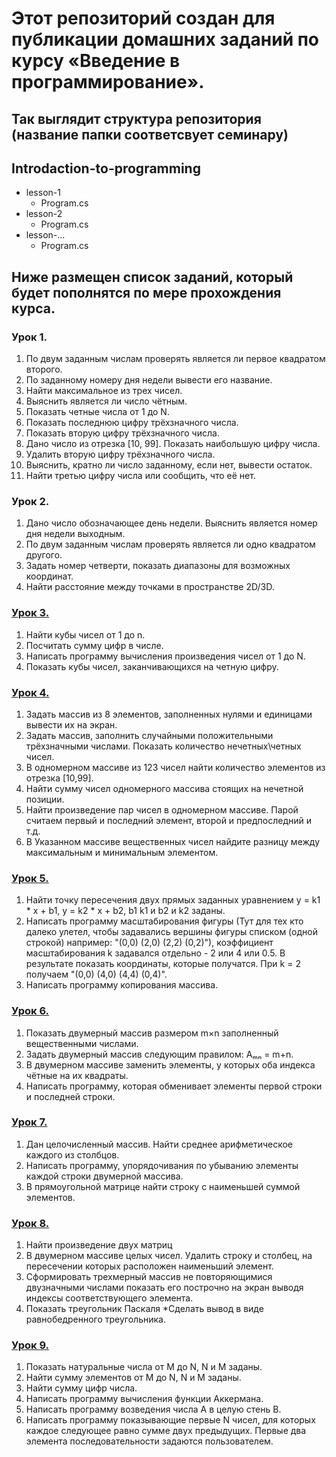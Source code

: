 # Этот репозиторий создан для публикации домашних заданий по курсу «Введение в программирование».

## Так выглядит структура репозитория (название папки соответсвует семинару)

## Introdaction-to-programming 
- lesson-1
	- Program.cs
- lesson-2
	- Program.cs
- lesson-...
	- Program.cs

## Ниже размещен список заданий, который будет пополнятся по мере прохождения курса.

### Урок 1.
1. По двум заданным числам проверять является ли первое квадратом второго.
2. По заданному номеру дня недели вывести его название.
3. Найти максимальное из трех чисел.
4. Выяснить является ли число чётным.
5. Показать четные числа от 1 до N.
6. Показать последнюю цифру трёхзначного числа.
7. Показать вторую цифру трёхзначного числа.
8. Дано число из отрезка [10, 99]. Показать наибольшую цифру числа.
9. Удалить вторую цифру трёхзначного числа.
10. Выяснить, кратно ли число заданному, если нет, вывести остаток.
11. Найти третью цифру числа или сообщить, что её нет.

### Урок 2.
1. Дано число обозначающее день недели. Выяснить является номер дня недели выходным.
2. По двум заданным числам проверять является ли одно квадратом другого.
3. Задать номер четверти, показать диапазоны для возможных координат.
4. Найти расстояние между точками в пространстве 2D/3D.

### [Урок 3.](https://github.com/a-norkov/Introduction-to-programming/tree/main/lesson-3)
1. Найти кубы чисел от 1 до n.
2. Посчитать сумму цифр в числе.
3. Написать программу вычисления произведения чисел от 1 до N.
4. Показать кубы чисел, заканчивающихся на четную цифру.

### [Урок 4.](https://github.com/a-norkov/Introduction-to-programming/tree/main/lesson-4)
1. Задать массив из 8 элементов, заполненных нулями и единицами вывести их на экран.
2. Задать массив, заполнить случайными положительными трёхзначными числами. Показать количество нечетных\четных чисел.
3. В одномерном массиве из 123 чисел найти количество элементов из отрезка [10,99].
4. Найти сумму чисел одномерного массива стоящих на нечетной позиции.
5. Найти произведение пар чисел в одномерном массиве. Парой считаем первый и последний элемент, второй и предпоследний и т.д.
6. В Указанном массиве вещественных чисел найдите разницу между максимальным и минимальным элементом.

### [Урок 5.](https://github.com/a-norkov/Introduction-to-programming/tree/main/lesson-5)
1. Найти точку пересечения двух прямых заданных уравнением y = k1 * x + b1, y = k2 * x + b2, b1 k1 и b2 и k2 заданы.
2. Написать программу масштабирования фигуры (Тут для тех кто далеко улетел, чтобы задавались вершины фигуры списком (одной строкой) например: "(0,0) (2,0) (2,2) (0,2)"), коэффициент масштабирования k задавался отдельно - 2 или 4 или 0.5. В результате показать координаты, которые получатся. При k = 2 получаем "(0,0) (4,0) (4,4) (0,4)".
3. Написать программу копирования массива.

### [Урок 6.](https://github.com/a-norkov/Introduction-to-programming/tree/main/lesson-6)
1. Показать двумерный массив размером m×n заполненный вещественными числами.
2. Задать двумерный массив следующим правилом: Aₘₙ = m+n.
3. В двумерном массиве заменить элементы, у которых оба индекса чётные на их квадраты.
4. Написать программу, которая обменивает элементы первой строки и последней строки.

### [Урок 7.](https://github.com/a-norkov/Introduction-to-programming/tree/main/lesson-7)
1. Дан целочисленный массив. Найти среднее арифметическое каждого из столбцов.
2. Написать программу, упорядочивания по убыванию элементы каждой строки двумерной массива.
3. В прямоугольной матрице найти строку с наименьшей суммой элементов.

### [Урок 8.](https://github.com/a-norkov/Introduction-to-programming/tree/main/lesson-8)
1. Найти произведение двух матриц
2. В двумерном массиве целых чисел. Удалить строку и столбец, на пересечении которых расположен наименьший элемент.
3. Сформировать трехмерный массив не повторяющимися двузначными числами показать его построчно на экран выводя индексы соответствующего элемента.
4. Показать треугольник Паскаля *Сделать вывод в виде равнобедренного треугольника.

### [Урок 9.](https://github.com/a-norkov/Introduction-to-programming/tree/main/lesson-9)
1. Показать натуральные числа от M до N, N и M заданы.
2. Найти сумму элементов от M до N, N и M заданы.
3. Найти сумму цифр числа.
4. Написать программу вычисления функции Аккермана.
5. Написать программу возведения числа А в целую стень B.
6. Написать программу показывающие первые N чисел, для которых каждое следующее равно сумме двух предыдущих. Первые два элемента последовательности задаются пользователем.
